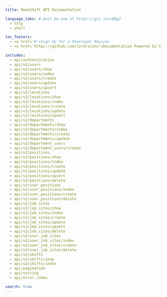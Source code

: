 ```yaml
---
title: MakeShift API Documentation

language_tabs: # must be one of https://git.io/vQNgJ
  - http
  - shell

toc_footers:
  - <a href='#'>Sign Up for a Developer Key</a>
  - <a href='https://github.com/lord/slate'>Documentation Powered by Slate</a>

includes:
  - api/authentication
  - api/v2/users
  - api/v2/users/show
  - api/v2/users/index
  - api/v2/users/create
  - api/v2/users/update
  - api/v2/users/upsert
  - api/v2/locations
  - api/v2/locations/show
  - api/v2/locations/index
  - api/v2/locations/create
  - api/v2/locations/update
  - api/v2/locations/upsert
  - api/v2/departments
  - api/v2/departments/show
  - api/v2/departments/index
  - api/v2/departments/create
  - api/v2/departments/update
  - api/v2/department_users
  - api/v2/department_users/create
  - api/v2/positions
  - api/v2/positions/show
  - api/v2/positions/index
  - api/v2/positions/create
  - api/v2/positions/update
  - api/v2/positions/upsert
  - api/v2/positions/delete
  - api/v2/user_positions
  - api/v2/user_positions/index
  - api/v2/user_positions/create
  - api/v2/user_positions/delete
  - api/v2/job_sites
  - api/v2/job_sites/show
  - api/v2/job_sites/index
  - api/v2/job_sites/create
  - api/v2/job_sites/update
  - api/v2/job_sites/upsert
  - api/v2/job_sites/delete
  - api/v2/user_job_sites
  - api/v2/user_job_sites/index
  - api/v2/user_job_sites/create
  - api/v2/user_job_sites/delete
  - api/v2/shifts
  - api/v2/shifts/show
  - api/v2/shifts/index
  - api/pagination
  - api/sorting
  - api/error_codes

search: true
---
```


